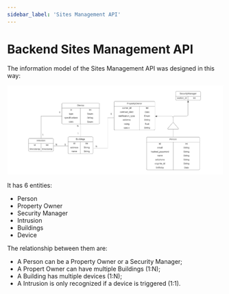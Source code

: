 ```yaml
---
sidebar_label: 'Sites Management API'
---
```


# Backend Sites Management API

The information model of the Sites Management API was designed in this way:

![Information Model](../../../static/img/db.png)

It has 6 entities:
 * Person
 * Property Owner
 * Security Manager
 * Intrusion 
 * Buildings
 * Device


The relationship between them are:
* A Person can be a Property Owner or a Security Manager;
* A Propert Owner can have multiple Buildings (1:N);
* A Building has multiple devices (1:N);
* A Intrusion is only recognized if a device is triggered (1:1).
